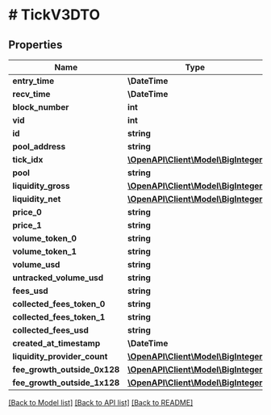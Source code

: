 # # TickV3DTO

## Properties

Name | Type | Description | Notes
------------ | ------------- | ------------- | -------------
**entry_time** | **\DateTime** |  | [optional]
**recv_time** | **\DateTime** |  | [optional]
**block_number** | **int** |  | [optional]
**vid** | **int** |  | [optional]
**id** | **string** |  | [optional]
**pool_address** | **string** |  | [optional]
**tick_idx** | [**\OpenAPI\Client\Model\BigInteger**](BigInteger.md) |  | [optional]
**pool** | **string** |  | [optional]
**liquidity_gross** | [**\OpenAPI\Client\Model\BigInteger**](BigInteger.md) |  | [optional]
**liquidity_net** | [**\OpenAPI\Client\Model\BigInteger**](BigInteger.md) |  | [optional]
**price_0** | **string** |  | [optional]
**price_1** | **string** |  | [optional]
**volume_token_0** | **string** |  | [optional]
**volume_token_1** | **string** |  | [optional]
**volume_usd** | **string** |  | [optional]
**untracked_volume_usd** | **string** |  | [optional]
**fees_usd** | **string** |  | [optional]
**collected_fees_token_0** | **string** |  | [optional]
**collected_fees_token_1** | **string** |  | [optional]
**collected_fees_usd** | **string** |  | [optional]
**created_at_timestamp** | **\DateTime** |  | [optional]
**liquidity_provider_count** | [**\OpenAPI\Client\Model\BigInteger**](BigInteger.md) |  | [optional]
**fee_growth_outside_0x128** | [**\OpenAPI\Client\Model\BigInteger**](BigInteger.md) |  | [optional]
**fee_growth_outside_1x128** | [**\OpenAPI\Client\Model\BigInteger**](BigInteger.md) |  | [optional]

[[Back to Model list]](../../README.md#models) [[Back to API list]](../../README.md#endpoints) [[Back to README]](../../README.md)
